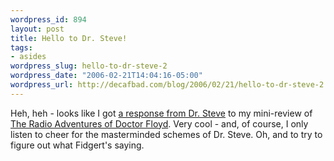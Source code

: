 ```yaml
--- 
wordpress_id: 894
layout: post
title: Hello to Dr. Steve!
tags: 
- asides
wordpress_slug: hello-to-dr-steve-2
wordpress_date: "2006-02-21T14:04:16-05:00"
wordpress_url: http://decafbad.com/blog/2006/02/21/hello-to-dr-steve-2
---
```

 <p>Heh, heh - looks like I got <a href="http://decafbad.com/blog/2006/01/25/podcasts-i-like-lately#comment-6111">a response from Dr. Steve</a> to my mini-review of <a href="http://doctorfloyd.com/">The Radio Adventures of Doctor Floyd</a>.  Very cool - and, of course, I only listen to cheer for the masterminded schemes of Dr. Steve.  Oh, and to try to figure out what Fidgert's saying.</p>

